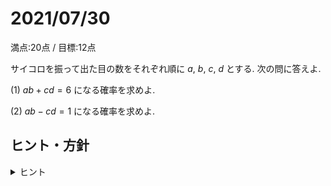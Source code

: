 # 2021/07/30

満点:20点 / 目標:12点

サイコロを振って出た目の数をそれぞれ順に $a$, $b$, $c$, $d$ とする. 次の問に答えよ.

(1) $ab+cd=6$ になる確率を求めよ.

(2) $ab-cd=1$ になる確率を求めよ.

<div style="page-break-before:always"></div>

## ヒント・方針

<details markdown="1">
<summary>ヒント</summary>

- サイコロを $2$ 回振って出た目の積の表を作っておくと楽.

</details>